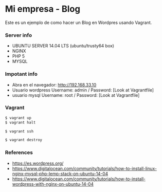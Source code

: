 # Mi empresa - Blog

Este es un ejemplo de como hacer un Blog en Wordpres usando Vagrant.

### Server info

* UBUNTU SERVER 14.04 LTS (ubuntu/trusty64 box)
* NGINX
* PHP 5
* MYSQL


### Impotant info

* Abra en el navegador:
http://192.168.33.10
* Usuario wordpress
Username: admin / Password: [Look at Vagrantfile]
* usuario mysql
Username: root / Password: [Look at Vagrantfile]


### Vagrant

```bash
$ vagrant up
$ vagrant halt

$ vagrant ssh

$ vagrant destroy
```

### References

* https://es.wordpress.org/
* https://www.digitalocean.com/community/tutorials/how-to-install-linux-nginx-mysql-php-lemp-stack-on-ubuntu-14-04
* https://www.digitalocean.com/community/tutorials/how-to-install-wordpress-with-nginx-on-ubuntu-14-04